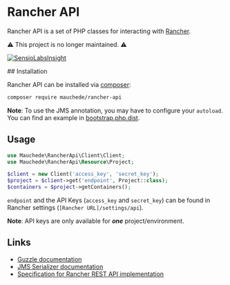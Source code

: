 # Rancher API

Rancher API is a set of PHP classes for interacting with [Rancher](http://rancher.com/rancher/).

⚠️ This project is no longer maintained. ⚠️

[![SensioLabsInsight](https://insight.sensiolabs.com/projects/1f7de942-8900-4f1b-8840-013d2e62b8bc/big.png)](https://insight.sensiolabs.com/projects/1f7de942-8900-4f1b-8840-013d2e62b8bc)

## Installation

Rancher API can be installed via [composer](https://getcomposer.org/):

```bash
composer require mauchede/rancher-api
```

__Note__: To use the JMS annotation, you may have to configure your `autoload`. You can find an example in [bootstrap.php.dist](https://github.com/mauchede/rancher-api/blob/master/bootstrap.php.dist).

## Usage

```php
use Mauchede\RancherApi\Client\Client;
use Mauchede\RancherApi\Resource\Project;

$client = new Client('access_key', 'secret_key');
$project = $client->get('endpoint', Project::class);
$containers = $project->getContainers();
```

`endpoint` and the API Keys (`access_key` and `secret_key`) can be found in Rancher settings (`[Rancher URL]/settings/api`).

__Note__: API keys are only available for ***one*** project/environment.

## Links

* [Guzzle documentation](https://guzzle.readthedocs.org/)
* [JMS Serializer documentation](http://jmsyst.com/libs/serializer)
* [Specification for Rancher REST API implementation](https://github.com/rancher/api-spec)
